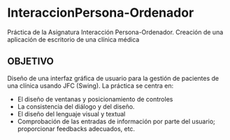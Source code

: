 # InteraccionPersona-Ordenador
Práctica de la Asignatura Interacción Persona-Ordenador. Creación de una aplicación de escritorio de una clínica médica

OBJETIVO
--------

Diseño de una interfaz gráfica de usuario para la gestión de pacientes de una clínica usando JFC (Swing).
La práctica se centra en:

- El diseño de ventanas y posicionamiento de controles
- La consistencia del diálogo y del diseño.
- El diseño del lenguaje visual y textual
- Comprobación de las entradas de información por parte del usuario; proporcionar feedbacks adecuados, etc.

